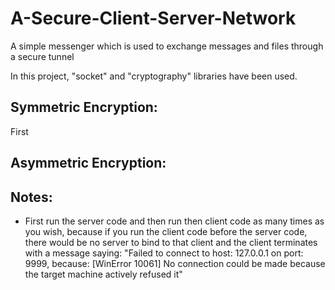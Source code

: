# A-Secure-Client-Server-Network
A simple messenger which is used to exchange messages and files through a secure tunnel

In this project, "socket" and "cryptography" libraries have been used.

## Symmetric Encryption:
First 


## Asymmetric Encryption:

## Notes:
- First run the server code and then run then client code as many times as you wish, because if you run the client code before the server code, there would be no server to bind to that client and the client terminates with a message saying: 
"Failed to connect to host: 127.0.0.1 on port: 9999, because: [WinError 10061] No connection could be made because the target machine actively refused it"
